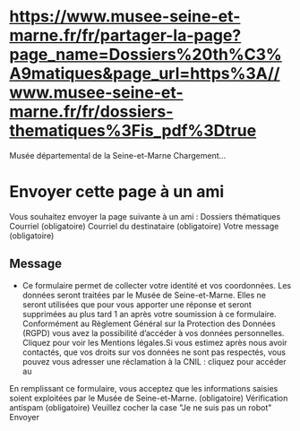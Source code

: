 # https://www.musee-seine-et-marne.fr/fr/partager-la-page?page_name=Dossiers%20th%C3%A9matiques&page_url=https%3A//www.musee-seine-et-marne.fr/fr/dossiers-thematiques%3Fis_pdf%3Dtrue

Musée départemental de la Seine-et-Marne Chargement...
# Envoyer cette page à un ami 
Vous souhaitez envoyer la page suivante à un ami : Dossiers thématiques
Courriel (obligatoire)
Courriel du destinataire (obligatoire)
Votre message (obligatoire)
## Message
 * Ce formulaire permet de collecter votre identité et vos coordonnées. Les données seront traitées par le Musée de Seine-et-Marne. Elles ne seront utilisées que pour vous apporter une réponse et seront supprimées au plus tard 1 an après votre soumission à ce formulaire. Conformément au Règlement Général sur la Protection des Données (RGPD) vous avez la possibilité d’accéder à vos données personnelles. Cliquez pour voir les Mentions légales.Si vous estimez après nous avoir contactés, que vos droits sur vos données ne sont pas respectés, vous pouvez vous adresser une réclamation à la CNIL : cliquez pour accéder au

En remplissant ce formulaire, vous acceptez que les informations saisies soient exploitées par le Musée de Seine-et-Marne. (obligatoire)
Vérification antispam (obligatoire) Veuillez cocher la case "Je ne suis pas un robot"
Envoyer
